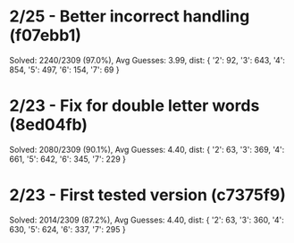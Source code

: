 # 2/25 - Better incorrect handling (f07ebb1)

Solved: 2240/2309 (97.0%), Avg Guesses: 3.99, dist: { '2': 92, '3': 643, '4': 854, '5': 497, '6': 154, '7': 69 }

# 2/23 - Fix for double letter words (8ed04fb)

Solved: 2080/2309 (90.1%), Avg Guesses: 4.40, dist: { '2': 63, '3': 369, '4': 661, '5': 642, '6': 345, '7': 229 }

# 2/23 - First tested version (c7375f9)

Solved: 2014/2309 (87.2%), Avg Guesses: 4.40, dist: { '2': 63, '3': 360, '4': 630, '5': 624, '6': 337, '7': 295 }

